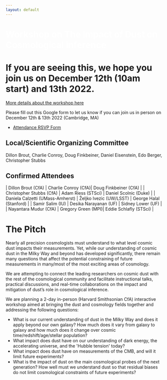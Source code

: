 ```yaml
---
layout: default
---
```


# <span style="color:white">Workshop on The Impact of Dust on Cosmological Inference</span>

# If you are seeing this, we hope you join us on December 12th (10am start) and 13th 2022.

[More details about the workshop here](https://djbrout.github.io/Dust_In_Cosmology_CfA_2022/#the-pitch) 

Please fill out this Google form to let us know if you can join us in person on December 12th & 13th 2022 (Cambridge, MA)
* [Attendance RSVP Form](https://docs.google.com/forms/d/e/1FAIpQLSfpDN5LbUeNXzUcLl0ici5jvV37BOPDfxlz3f6H9GUrbqtsTg/viewform?usp=sf_link)


## Local/Scientific Organizing Committee

Dillon Brout, Charlie Conroy, Doug Finkbeiner, Daniel Eisenstein, Edo Berger, Christopher Stubbs

## Confirmed Attendees

| Dillon Brout (CfA)  | Charlie Conroy (CfA)| Doug Finkbeiner (CfA) |
| Christopher Stubbs (CfA)  | Adam Riess (STSci)  | Daniel Scolnic  (Duke)  |
| Daniela Calzetti (UMass-Amherst)  | Željko Ivezic (UW/LSST) | George Halal (Stanford) |
| Samir Salim (IU) | Desika Narayanan (UF) | Sidney Lower (UF)  |
| Nayantara Mudur (CfA) | Gregory Green (MPI)| Eddie Schlafly (STSci) |



# <a name="pitch"></a>The Pitch
Nearly all precision cosmologists must understand to what level cosmic dust impacts their measurements. Yet, while our understanding of cosmic dust in the Milky Way and beyond has developed significantly, there remain many questions that affect the potential constraining of future measurements in many/most of the most exciting areas of cosmology. 

We are attempting to connect the leading researchers on cosmic dust with the rest of the cosmological community and facilitate instructional talks, practical discussions, and real-time collaborations on the impact and mitigation of dust’s role in cosmological inference.

We are planning a 2-day in-person (Harvard Smithsonian CfA) interactive workshop aimed at bringing the dust and cosmology fields together and addressing the following questions:
* What is our current understanding of dust in the Milky Way and does it apply beyond our own galaxy? How much does it vary from galaxy to galaxy and how much does it change over cosmic time/redshift/age/stellar population?
* What impact does dust have on our understanding of dark energy, the accelerating universe, and the 'Hubble tension' today? 
* What impact does dust have on measurements of the CMB, and will it limit future experiments? 
* What is the impact of dust on the main cosmological probes of the next generation? How well must we understand dust so that residual biases do not limit cosmological constraints of future experiments?



